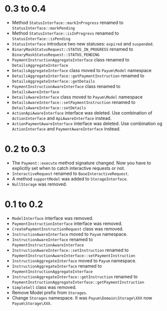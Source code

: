 0.3 to 0.4
==========

* Method `StatusInterface::markInProgress` renamed to `StatusInterface::markPending`
* Method `StatusInterface::isInProgress` renamed to `StatusInterface::isPending`
* `StatusInterface` introduce two new statuses: `expired` and `suspended`.
* `BinaryMaskStatusRequest::STATUS_IN_PROGRESS` renamed to `BinaryMaskStatusRequest::STATUS_PENDING`
* `PaymentInstructionAggregateInterface` class renamed to `DetailsAggregateInterface`
* `DetailsAggregateInterface` class moved to `Payum\Model` namespace
* `DetailsAggregateInterface::getPaymentInstruction` renamed to `DetailsAggregateInterface::getDetails`
* `PaymentInstructionAwareInterface` class renamed to `DetailsAwareInterface`
* `DetailsAwareInterface` class moved to `Payum\Model` namespace
* `DetailsAwareInterface::setPaymentInstruction` renamed to `DetailsAwareInterface::setDetails`
* `ActionApiAwareInterface` interface was deleted. Use combination of `ActionInterface` and `ApiAwareInterface` instead.
* `ActionPaymentAwareInterface` interface was deleted. Use combination og `ActionInterface` and `PaymentAwareInterface` instead.

0.2 to 0.3
==========

* The `Payment::execute` method signature changed. Now you have to explicitly set when to catch interactive requests or not.
* `InteractiveRequest` renamed to `BaseInteractiveRequest`.
* A method `supportModel` was added to `StorageInterface`.
* `NullStorage` was removed.

0.1 to 0.2
==========

* `ModelInterface` interface was removed.
* `PaymentInstructionInterface` interface was removed.
* `CreatePaymentInstructionRequest` class was removed.
* `InstructionAwareInterface` moved to `Payum` namespace.
* `InstructionAwareInterface` renamed to `PaymentInstructionAwareInterface`
* `InstructionAwareInterface::setInstruction` renamed to `PaymentInstructionAwareInterface::setPaymentInstruction`
* `InstructionAggregateInterface` moved to `Payum` namespace.
* `InstructionAggregateInterface` renamed to `PaymentInstructionAggregateInterface`
* `InstructionAggregateInterface::getInstruction` renamed to `PaymentInstructionAggregateInterface::getPaymentInstruction`
* `SimpleSell` class was removed.
* Remove Model prefix from `Storages`.
* Change `Storages` namespace. It was `Payum\Domain\Storage\XXX` now `Payum\Storage\XXX`.